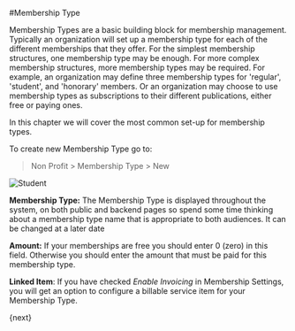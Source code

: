 <!-- add-breadcrumbs -->
#Membership Type

Membership Types are a basic building block for membership management. Typically an organization will set up a membership type for each of the different memberships that they offer. For the simplest membership structures, one membership type may be enough. For more complex membership structures, more membership types may be required. For example, an organization may define three membership types for 'regular', 'student', and 'honorary' members. Or an organization may choose to use membership types as subscriptions to their different publications, either free or paying ones.

In this chapter we will cover the most common set-up for membership types.

To create new Membership Type go to:

> Non Profit > Membership Type > New


<img class="screenshot" alt="Student" src="{{docs_base_url}}/assets/img/non_profit/membership/membership_type.png">

**Membership Type:** The Membership Type is displayed throughout the system, on both public and backend pages so spend some time thinking about a membership type name that is appropriate to both audiences. It can be changed at a later date

**Amount:** If your memberships are free you should enter 0 (zero) in this field. Otherwise you should enter the amount that must be paid for this membership type.

**Linked Item**: If you have checked _Enable Invoicing_ in Membership Settings, you will get an option to configure a billable service item for your Membership Type.

{next}
